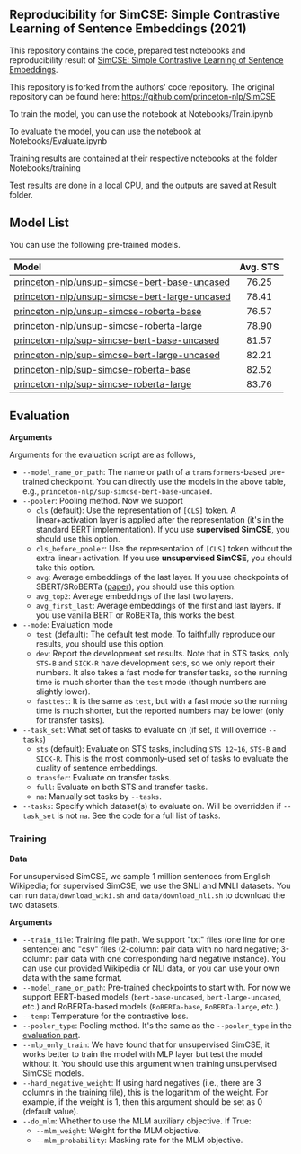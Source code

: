 ## Reproducibility  for SimCSE: Simple Contrastive Learning of Sentence Embeddings (2021)

This repository contains the code, prepared test notebooks and reproducibility result of [SimCSE: Simple Contrastive Learning of Sentence Embeddings](https://arxiv.org/abs/2104.08821).

This repository is forked from the authors' code repository. The original repository can be found here: https://github.com/princeton-nlp/SimCSE

To train the model, you can use the notebook at Notebooks/Train.ipynb

To evaluate the model, you can use the notebook at Notebooks/Evaluate.ipynb

Training results are contained at their respective notebooks at the folder Notebooks/training

Test results are done in a local CPU, and the outputs are saved at Result folder.

## Model List

You can use the following pre-trained models.

|              Model              | Avg. STS |
|:-------------------------------|:--------:|
|  [princeton-nlp/unsup-simcse-bert-base-uncased](https://huggingface.co/princeton-nlp/unsup-simcse-bert-base-uncased) |   76.25 |
| [princeton-nlp/unsup-simcse-bert-large-uncased](https://huggingface.co/princeton-nlp/unsup-simcse-bert-large-uncased) |   78.41  |
|    [princeton-nlp/unsup-simcse-roberta-base](https://huggingface.co/princeton-nlp/unsup-simcse-roberta-base)    |   76.57  |
|    [princeton-nlp/unsup-simcse-roberta-large](https://huggingface.co/princeton-nlp/unsup-simcse-roberta-large)   |   78.90  |
|   [princeton-nlp/sup-simcse-bert-base-uncased](https://huggingface.co/princeton-nlp/sup-simcse-bert-base-uncased)  |   81.57  |
|  [princeton-nlp/sup-simcse-bert-large-uncased](https://huggingface.co/princeton-nlp/sup-simcse-bert-large-uncased)  |   82.21  |
|     [princeton-nlp/sup-simcse-roberta-base](https://huggingface.co/princeton-nlp/sup-simcse-roberta-base)     |   82.52  |
|     [princeton-nlp/sup-simcse-roberta-large](https://huggingface.co/princeton-nlp/sup-simcse-roberta-large)    |   83.76  |


## Evaluation

**Arguments**

Arguments for the evaluation script are as follows,

* `--model_name_or_path`: The name or path of a `transformers`-based pre-trained checkpoint. You can directly use the models in the above table, e.g., `princeton-nlp/sup-simcse-bert-base-uncased`.
* `--pooler`: Pooling method. Now we support
    * `cls` (default): Use the representation of `[CLS]` token. A linear+activation layer is applied after the representation (it's in the standard BERT implementation). If you use **supervised SimCSE**, you should use this option.
    * `cls_before_pooler`: Use the representation of `[CLS]` token without the extra linear+activation. If you use **unsupervised SimCSE**, you should take this option.
    * `avg`: Average embeddings of the last layer. If you use checkpoints of SBERT/SRoBERTa ([paper](https://arxiv.org/abs/1908.10084)), you should use this option.
    * `avg_top2`: Average embeddings of the last two layers.
    * `avg_first_last`: Average embeddings of the first and last layers. If you use vanilla BERT or RoBERTa, this works the best.
* `--mode`: Evaluation mode
    * `test` (default): The default test mode. To faithfully reproduce our results, you should use this option.
    * `dev`: Report the development set results. Note that in STS tasks, only `STS-B` and `SICK-R` have development sets, so we only report their numbers. It also takes a fast mode for transfer tasks, so the running time is much shorter than the `test` mode (though numbers are slightly lower).
    * `fasttest`: It is the same as `test`, but with a fast mode so the running time is much shorter, but the reported numbers may be lower (only for transfer tasks).
* `--task_set`: What set of tasks to evaluate on (if set, it will override `--tasks`)
    * `sts` (default): Evaluate on STS tasks, including `STS 12~16`, `STS-B` and `SICK-R`. This is the most commonly-used set of tasks to evaluate the quality of sentence embeddings.
    * `transfer`: Evaluate on transfer tasks.
    * `full`: Evaluate on both STS and transfer tasks.
    * `na`: Manually set tasks by `--tasks`.
* `--tasks`: Specify which dataset(s) to evaluate on. Will be overridden if `--task_set` is not `na`. See the code for a full list of tasks.

### Training

**Data**

For unsupervised SimCSE, we sample 1 million sentences from English Wikipedia; for supervised SimCSE, we use the SNLI and MNLI datasets. You can run `data/download_wiki.sh` and `data/download_nli.sh` to download the two datasets.

**Arguments**

* `--train_file`: Training file path. We support "txt" files (one line for one sentence) and "csv" files (2-column: pair data with no hard negative; 3-column: pair data with one corresponding hard negative instance). You can use our provided Wikipedia or NLI data, or you can use your own data with the same format.
* `--model_name_or_path`: Pre-trained checkpoints to start with. For now we support BERT-based models (`bert-base-uncased`, `bert-large-uncased`, etc.) and RoBERTa-based models (`RoBERTa-base`, `RoBERTa-large`, etc.).
* `--temp`: Temperature for the contrastive loss.
* `--pooler_type`: Pooling method. It's the same as the `--pooler_type` in the [evaluation part](#evaluation).
* `--mlp_only_train`: We have found that for unsupervised SimCSE, it works better to train the model with MLP layer but test the model without it. You should use this argument when training unsupervised SimCSE models.
* `--hard_negative_weight`: If using hard negatives (i.e., there are 3 columns in the training file), this is the logarithm of the weight. For example, if the weight is 1, then this argument should be set as 0 (default value).
* `--do_mlm`: Whether to use the MLM auxiliary objective. If True:
  * `--mlm_weight`: Weight for the MLM objective.
  * `--mlm_probability`: Masking rate for the MLM objective.


